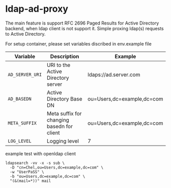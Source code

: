 # ldap-ad-proxy
The main feature is support RFC 2696 Paged Results for Active Directory backend, when ldap client is not support it.
Simple proxing ldap(s) requests to Active Directory.

For setup container, please set variables discribed in env.example file

Variable | Description | Example
--- | --- | ---
`AD_SERVER_URI`  | URI to the Active Directory server | ldaps://ad.server.com
`AD_BASEDN` | Active Directory Base DN | ou=Users,dc=example,dc=com
`META_SUFFIX` | Meta suffix for changing basedn for client | ou=Users,dc=example,dc=com
`LOG_LEVEL` | Logging level | 7

example test with openldap client
```
ldapsearch -vv -x -s sub \
  -D "cn=Chel,ou=Users,dc=example,dc=com" \
  -w "UserPaSS" \
  -b "ou=Users,dc=example,dc=com" \
  "(&(mail=*))" mail
```
